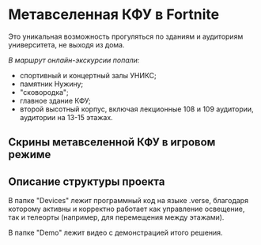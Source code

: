 # Метавселенная КФУ в Fortnite
Это уникальная возможность прогуляться по зданиям и аудиториям университета, не выходя из дома. 

_В маршрут онлайн-экскурсии попали:_ 
- спортивный и концертный залы УНИКС;
- памятник Нужину;
- "сковородка";
- главное здание КФУ;
- второй высотный корпус, включая лекционные 108 и 109 аудитории, аудитории на 13-15 этажах.

## Скрины метавселенной КФУ в игровом режиме



## Описание структуры проекта
В папке "Devices" лежит программный код на языке .verse, благодаря которому активны и корректно работает как управление освещение, так и телеорты (например, для перемещения между этажами).

В папке "Demo" лежит видео с демонстрацией итого решения.
